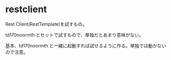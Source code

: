 # restclient

Rest Client(RestTemplate)を試すもの。

td170noormth とセットで試すもので、単独だとあまり意味がない。

基本、td170noormth と一緒に起動すれば試せるように作る。単独では動かないので注意。